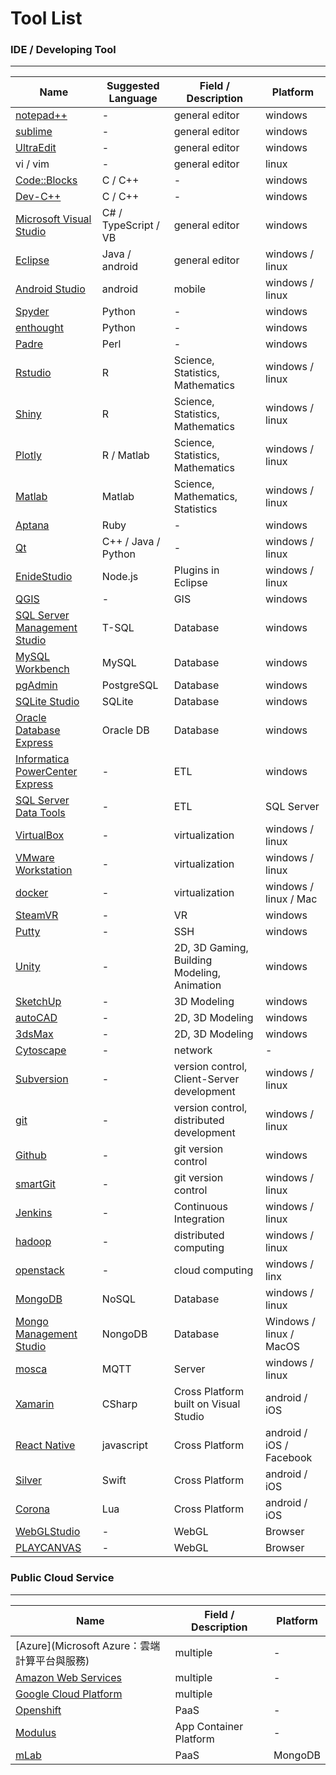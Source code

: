 # Tool List

<script type="text/javascript" src="js/general.js"></script>

### IDE / Developing Tool
---

| Name | Suggested Language | Field / Description | Platform |
| -- | -- | -- | -- |
| [notepad++](https://notepad-plus-plus.org/) | - | general editor | windows |
| [sublime](https://www.sublimetext.com/) | - | general editor | windows |
| [UltraEdit](http://www.ultraedit.com/) | - | general editor | windows |
| vi / vim | - | general editor | linux |
| [Code::Blocks](http://www.codeblocks.org/) | C / C++ | - | windows |
| [Dev-C++](http://www.bloodshed.net/dev/) | C / C++ | - | windows |
| [Microsoft Visual Studio](https://www.visualstudio.com/) | C# / TypeScript / VB | general editor | windows |
| [Eclipse](https://eclipse.org/) | Java / android | general editor | windows / linux |
| [Android Studio](https://developer.android.com/studio/index.html) | android | mobile | windows / linux |
| [Spyder](https://pypi.python.org/pypi/spyder) | Python | - | windows |
| [enthought](https://www.enthought.com/) | Python | - | windows |
| [Padre](http://padre.perlide.org/) | Perl | - | windows |
| [Rstudio](https://www.rstudio.com/) | R | Science, Statistics, Mathematics | windows / linux |
| [Shiny](http://shiny.rstudio.com/) | R | Science, Statistics, Mathematics | windows / linux |
| [Plotly](https://plot.ly/) | R / Matlab | Science, Statistics, Mathematics | windows / linux |
| [Matlab](https://www.mathworks.com/products/matlab/) | Matlab | Science, Mathematics, Statistics | windows / linux |
| [Aptana](http://www.aptana.com/) | Ruby | - | windows |
| [Qt](https://www.qt.io/) | C++ / Java / Python | - | windows / linux |
| [EnideStudio](http://www.nodeclipse.org/enide/studio/) | Node.js | Plugins in Eclipse | windows / linux |
| [QGIS](http://www.qgis.org/en/site/) | - | GIS | windows |
| [SQL Server Management Studio](https://www.microsoft.com/zh-tw/download/details.aspx?id=8961) | T-SQL | Database | windows |
| [MySQL Workbench](http://www.mysql.com/products/workbench/) | MySQL | Database | windows |
| [pgAdmin](https://www.pgadmin.org/) | PostgreSQL | Database | windows |
| [SQLite Studio](http://sqlitestudio.pl/) | SQLite | Database | windows |
| [Oracle Database Express](http://www.oracle.com/technetwork/database/database-technologies/express-edition/overview/index.html) | Oracle DB | Database | windows |
| [Informatica PowerCenter Express](https://marketplace.informatica.com/solutions/pcexpress) | - | ETL | windows |
| [SQL Server Data Tools](https://msdn.microsoft.com/zh-tw/library/mt204009.aspx) | - | ETL | SQL Server |
| [VirtualBox](https://www.virtualbox.org/) | - | virtualization | windows / linux |
| [VMware Workstation](http://www.vmware.com/tw/products/workstation.html) | - | virtualization | windows / linux |
| [docker](https://www.docker.com/) | - | virtualization | windows / linux / Mac |
| [SteamVR](http://store.steampowered.com/steamvr) | - | VR | windows |
| [Putty](http://www.chiark.greenend.org.uk/~sgtatham/putty/download.html) | - | SSH | windows |
| [Unity](https://unity3d.com/) | - | 2D, 3D Gaming, Building Modeling, Animation | windows |
| [SketchUp](http://www.sketchup.com/zh-TW) | - | 3D Modeling | windows |
| [autoCAD](http://www.autodesk.com/products/autocad/overview) | - | 2D, 3D Modeling | windows |
| [3dsMax](http://www.autodesk.com.tw/products/3ds-max/overview) | - | 2D, 3D Modeling | windows |
| [Cytoscape](http://www.cytoscape.org/) | - | network | - |
| [Subversion](https://subversion.apache.org/) | - | version control, Client-Server development | windows / linux | 
| [git](https://git-scm.com/) | - | version control, distributed development | windows / linux | 
| [Github](https://github.com/) | - | git version control | windows |
| [smartGit](http://www.syntevo.com/smartgit/) | - | git version control | windows / linux |
| [Jenkins](https://jenkins.io/) | - | Continuous Integration | windows / linux |
| [hadoop](http://hadoop.apache.org/) | - | distributed computing | windows / linux |
| [openstack](https://www.openstack.org/) | - | cloud computing | windows / linx |
| [MongoDB](https://docs.mongodb.com/) | NoSQL | Database | windows / linux |
| [Mongo Management Studio](http://mms.litixsoft.de/index.php?lang=de/) | NongoDB | Database | Windows / linux / MacOS |
| [mosca](https://github.com/mcollina/mosca) | MQTT | Server | windows / linux |
| [Xamarin](https://www.xamarin.com/) | CSharp | Cross Platform built on Visual Studio | android / iOS |
| [React Native](https://facebook.github.io/react-native/) | javascript | Cross Platform | android / iOS / Facebook |
| [Silver](http://elementscompiler.com/elements/silver/) | Swift | Cross Platform | android / iOS |
| [Corona](https://coronalabs.com/) | Lua | Cross Platform | android / iOS |
| [WebGLStudio](https://webglstudio.org/demo/) | - | WebGL | Browser |
| [PLAYCANVAS](https://playcanvas.com/) | - | WebGL | Browser |

### Public Cloud Service
---

| Name | Field / Description | Platform |
| -- | -- | -- |
| [Azure](Microsoft Azure：雲端計算平台與服務) | multiple | - |
| [Amazon Web Services](https://aws.amazon.com/tw/) | multiple | - |
| [Google Cloud Platform](https://cloud.google.com/) | multiple | | 
| [Openshift](https://www.openshift.com/) | PaaS | - |
| [Modulus](https://modulus.io/) | App Container Platform | - |
| [mLab](https://mlab.com/) | PaaS | MongoDB |




